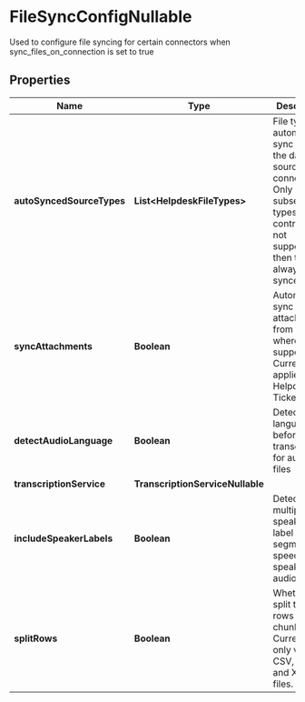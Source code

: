 

# FileSyncConfigNullable

Used to configure file syncing for certain connectors when sync_files_on_connection is set to true

## Properties

| Name | Type | Description | Notes |
|------------ | ------------- | ------------- | -------------|
|**autoSyncedSourceTypes** | **List&lt;HelpdeskFileTypes&gt;** | File types to automatically sync when the data source connects. Only a subset of file types can be          controlled. If not supported, then they will always be synced |  [optional] |
|**syncAttachments** | **Boolean** | Automatically sync attachments from files where supported. Currently applies to Helpdesk Tickets |  [optional] |
|**detectAudioLanguage** | **Boolean** | Detect audio language before transcription for audio files |  [optional] |
|**transcriptionService** | **TranscriptionServiceNullable** |  |  [optional] |
|**includeSpeakerLabels** | **Boolean** | Detect multiple speakers and label segments of speech by speaker for audio files. |  [optional] |
|**splitRows** | **Boolean** | Whether to split tabular rows into chunks. Currently only valid for CSV, TSV, and XLSX files. |  [optional] |



